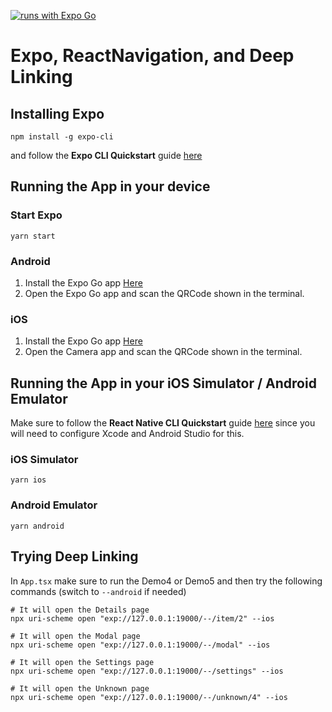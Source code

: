 [![runs with Expo Go](https://img.shields.io/badge/Runs%20with%20Expo%20Go-000.svg?style=flat-square&logo=EXPO&labelColor=f3f3f3&logoColor=000)](https://expo.io/client)

# Expo, ReactNavigation, and Deep Linking

## Installing Expo

```shell
npm install -g expo-cli
```

and follow the <b>Expo CLI Quickstart</b> guide [here](https://reactnative.dev/docs/environment-setup)

## Running the App in your device

### Start Expo

```shell
yarn start
```

### Android

1. Install the Expo Go app [Here](https://play.google.com/store/apps/details?id=host.exp.exponent&hl=es&gl=US)
2. Open the Expo Go app and scan the QRCode shown in the terminal.

### iOS

1. Install the Expo Go app [Here](https://apps.apple.com/us/app/expo-go/id982107779)
2. Open the Camera app and scan the QRCode shown in the terminal.

## Running the App in your iOS Simulator / Android Emulator

Make sure to follow the <b>React Native CLI Quickstart</b> guide [here](https://reactnative.dev/docs/environment-setup) since you will need to configure Xcode and Android Studio for this.

### iOS Simulator

```shell
yarn ios
```

### Android Emulator

```shell
yarn android
```

## Trying Deep Linking

In `App.tsx` make sure to run the Demo4 or Demo5 and then try the following commands (switch to `--android` if needed)

```shell
# It will open the Details page
npx uri-scheme open "exp://127.0.0.1:19000/--/item/2" --ios

# It will open the Modal page
npx uri-scheme open "exp://127.0.0.1:19000/--/modal" --ios

# It will open the Settings page
npx uri-scheme open "exp://127.0.0.1:19000/--/settings" --ios

# It will open the Unknown page
npx uri-scheme open "exp://127.0.0.1:19000/--/unknown/4" --ios
```
